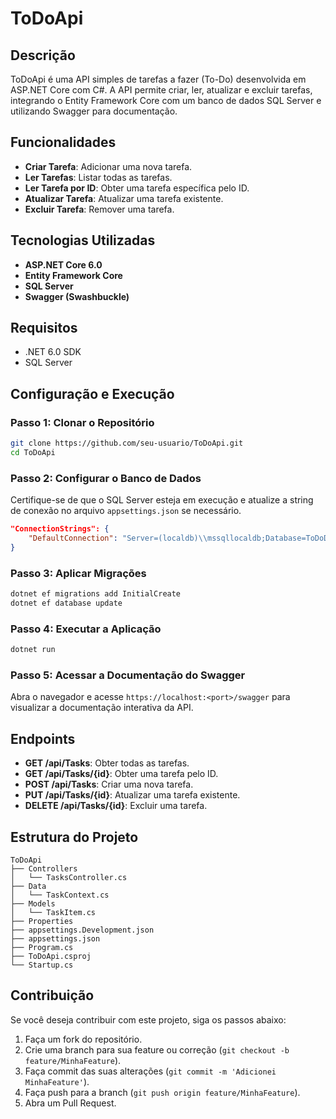 # ToDoApi

## Descrição

ToDoApi é uma API simples de tarefas a fazer (To-Do) desenvolvida em ASP.NET Core com C#. A API permite criar, ler, atualizar e excluir tarefas, integrando o Entity Framework Core com um banco de dados SQL Server e utilizando Swagger para documentação.

## Funcionalidades

- **Criar Tarefa**: Adicionar uma nova tarefa.
- **Ler Tarefas**: Listar todas as tarefas.
- **Ler Tarefa por ID**: Obter uma tarefa específica pelo ID.
- **Atualizar Tarefa**: Atualizar uma tarefa existente.
- **Excluir Tarefa**: Remover uma tarefa.

## Tecnologias Utilizadas

- **ASP.NET Core 6.0**
- **Entity Framework Core**
- **SQL Server**
- **Swagger (Swashbuckle)**

## Requisitos

- .NET 6.0 SDK
- SQL Server

## Configuração e Execução

### Passo 1: Clonar o Repositório

```bash
git clone https://github.com/seu-usuario/ToDoApi.git
cd ToDoApi
```

### Passo 2: Configurar o Banco de Dados

Certifique-se de que o SQL Server esteja em execução e atualize a string de conexão no arquivo `appsettings.json` se necessário.

```json
"ConnectionStrings": {
    "DefaultConnection": "Server=(localdb)\\mssqllocaldb;Database=ToDoDb;Trusted_Connection=True;MultipleActiveResultSets=true"
}
```

### Passo 3: Aplicar Migrações

```bash
dotnet ef migrations add InitialCreate
dotnet ef database update
```

### Passo 4: Executar a Aplicação

```bash
dotnet run
```

### Passo 5: Acessar a Documentação do Swagger

Abra o navegador e acesse `https://localhost:<port>/swagger` para visualizar a documentação interativa da API.

## Endpoints

- **GET /api/Tasks**: Obter todas as tarefas.
- **GET /api/Tasks/{id}**: Obter uma tarefa pelo ID.
- **POST /api/Tasks**: Criar uma nova tarefa.
- **PUT /api/Tasks/{id}**: Atualizar uma tarefa existente.
- **DELETE /api/Tasks/{id}**: Excluir uma tarefa.

## Estrutura do Projeto

```plaintext
ToDoApi
├── Controllers
│   └── TasksController.cs
├── Data
│   └── TaskContext.cs
├── Models
│   └── TaskItem.cs
├── Properties
├── appsettings.Development.json
├── appsettings.json
├── Program.cs
├── ToDoApi.csproj
└── Startup.cs
```

## Contribuição

Se você deseja contribuir com este projeto, siga os passos abaixo:

1. Faça um fork do repositório.
2. Crie uma branch para sua feature ou correção (`git checkout -b feature/MinhaFeature`).
3. Faça commit das suas alterações (`git commit -m 'Adicionei MinhaFeature'`).
4. Faça push para a branch (`git push origin feature/MinhaFeature`).
5. Abra um Pull Request.
